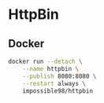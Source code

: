 # HttpBin

## Docker

``` bash
docker run --detach \
    --name httpbin \
    --publish 8080:8080 \
    --restart always \
    impossible98/httpbin
```
